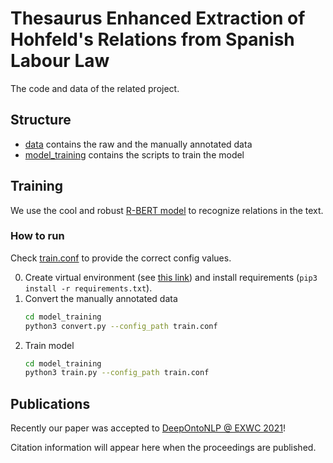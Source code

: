 # Thesaurus Enhanced Extraction of Hohfeld's Relations from Spanish Labour Law

The code and data of the related project.

## Structure

* [data](./data) contains the raw and the manually annotated data
* [model_training](./model_training) contains the scripts to train the model

## Training

We use the cool and robust [R-BERT model](https://github.com/monologg/R-BERT) to recognize relations in the text.

### How to run

Check [train.conf](./model_training/train.conf) to provide the correct config values.

0. Create virtual environment (see [this link](https://docs.python.org/3/library/venv.html)) and install requirements (`pip3 install -r requirements.txt`).
1. Convert the manually annotated data
   ```bash
   cd model_training
   python3 convert.py --config_path train.conf
   ```
2. Train model
   ```bash
   cd model_training
   python3 train.py --config_path train.conf
   ```

## Publications

Recently our paper was accepted to [DeepOntoNLP @ EXWC 2021](https://sites.google.com/view/deepontonlp-eswc2021/)!

Citation information will appear here when the proceedings are published.